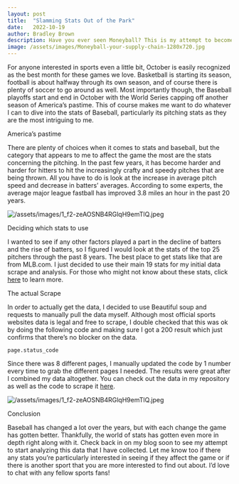 ```yaml
---
layout: post
title:  "Slamming Stats Out of the Park"
date:   2022-10-19
author: Bradley Brown
description: Have you ever seen Moneyball? This is my attempt to become like Brad Pitt's character and find the stats that impact baseball the most.
image: /assets/images/Moneyball-your-supply-chain-1280x720.jpg
---
```


For anyone interested in sports even a little bit, October is easily recognized as the best month for these games we love. Basketball is starting its season, football is about halfway through its own season, and of course there is plenty of soccer to go around as well. Most importantly though, the Baseball playoffs start and end in October with the World Series capping off another season of America’s pastime. This of course makes me want to do whatever I can to dive into the stats of Baseball, particularly its pitching stats as they are the most intriguing to me. 

America’s pastime

There are plenty of choices when it comes to stats and baseball, but the category that appears to me to affect the game the most are the stats concerning the pitching. In the past few years, it has become harder and harder for hitters to hit the increasingly crafty and speedy pitches that are being thrown. All you have to do is look at the increase in average pitch speed and decrease in batters’ averages. According to some experts, the average major league fastball has improved 3.8 miles an hour in the past 20 years.

![/assets/images/1_f2-zeAOSNB4RGlqH9emTlQ.jpeg
](https://raw.githubusercontent.com/bbrown09/bbrown09-stat-projects/main/assets/images/2022-10-19.png)

Deciding which stats to use

I wanted to see if any other factors played a part in the decline of batters and the rise of batters, so I figured I would look at the stats of the top 25 pitchers through the past 8 years. The best place to get stats like that are from MLB.com. I just decided to use their main 19 stats for my initial data scrape and analysis. For those who might not know about these stats, click [here](https://www.mlb.com/glossary/standard-stats) to learn more.

The actual Scrape

In order to actually get the data, I decided to use Beautiful soup and requests to manually pull the data myself. Although most official sports websites data is legal and free to scrape, I double checked that this was ok by doing the following code and making sure I got a 200 result which just confirms that there’s no blocker on the data.

```
page.status_code
```

Since there was 8 different pages, I manually updated the code by 1 number every time to grab the different pages I needed. The results were great after I combined my data altogether. You can check out the data in my repository as well as the code to scrape it [here](https://github.com/bbrown09/Pitching_Stats_Project).

![/assets/images/1_f2-zeAOSNB4RGlqH9emTlQ.jpeg
](https://raw.githubusercontent.com/bbrown09/bbrown09-stat-projects/main/assets/images/Baseballstats.png)

Conclusion

Baseball has changed a lot over the years, but with each change the game has gotten better. Thankfully, the world of stats has gotten even more in depth right along with it. Check back in on my blog soon to see my attempt to start analyzing this data that I have collected. Let me know too if there any stats you’re particularly interested in seeing if they affect the game or if there is another sport that you are more interested to find out about. I’d love to chat with any fellow sports fans!
